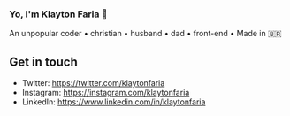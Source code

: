 ### Yo, I'm Klayton Faria 👋


An unpopular coder • christian • husband • dad • front-end • Made in 🇧🇷

<!--
**klaytonfaria/klaytonfaria** is a ✨ _special_ ✨ repository because its `README.md` (this file) appears on your GitHub profile.

Here are some ideas to get you started:

- 🔭 I’m currently working on ...
- 🌱 I’m currently learning ...
- 👯 I’m looking to collaborate on ...
- 🤔 I’m looking for help with ...
- 💬 Ask me about ...
- 📫 How to reach me: ...
- 😄 Pronouns: ...
- ⚡ Fun fact: ...
-->

## Get in touch
- Twitter: https://twitter.com/klaytonfaria
- Instagram: https://instagram.com/klaytonfaria
- LinkedIn: https://www.linkedin.com/in/klaytonfaria
